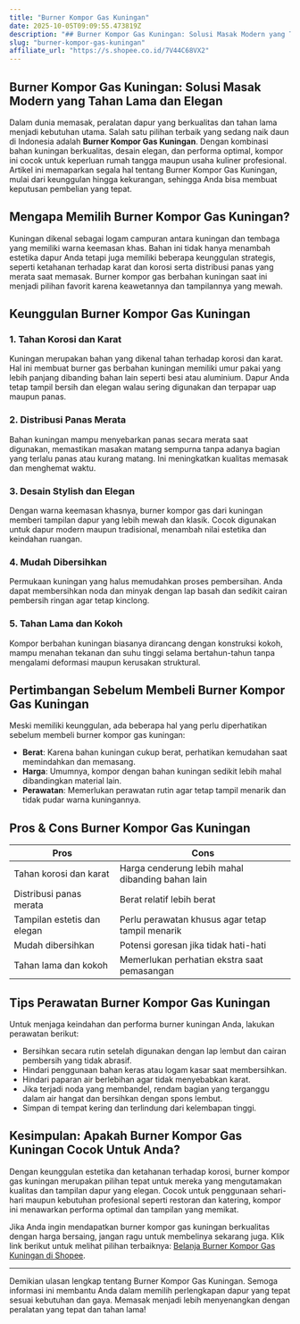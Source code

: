```yaml
---
title: "Burner Kompor Gas Kuningan"
date: 2025-10-05T09:09:55.473819Z
description: "## Burner Kompor Gas Kuningan: Solusi Masak Modern yang Tahan Lama dan Elegan..."
slug: "burner-kompor-gas-kuningan"
affiliate_url: "https://s.shopee.co.id/7V44C68VX2"
---
```

## Burner Kompor Gas Kuningan: Solusi Masak Modern yang Tahan Lama dan Elegan

Dalam dunia memasak, peralatan dapur yang berkualitas dan tahan lama menjadi kebutuhan utama. Salah satu pilihan terbaik yang sedang naik daun di Indonesia adalah **Burner Kompor Gas Kuningan**. Dengan kombinasi bahan kuningan berkualitas, desain elegan, dan performa optimal, kompor ini cocok untuk keperluan rumah tangga maupun usaha kuliner profesional. Artikel ini memaparkan segala hal tentang Burner Kompor Gas Kuningan, mulai dari keunggulan hingga kekurangan, sehingga Anda bisa membuat keputusan pembelian yang tepat.

## Mengapa Memilih Burner Kompor Gas Kuningan?

Kuningan dikenal sebagai logam campuran antara kuningan dan tembaga yang memiliki warna keemasan khas. Bahan ini tidak hanya menambah estetika dapur Anda tetapi juga memiliki beberapa keunggulan strategis, seperti ketahanan terhadap karat dan korosi serta distribusi panas yang merata saat memasak. Burner kompor gas berbahan kuningan saat ini menjadi pilihan favorit karena keawetannya dan tampilannya yang mewah.

## Keunggulan Burner Kompor Gas Kuningan

### 1. Tahan Korosi dan Karat

Kuningan merupakan bahan yang dikenal tahan terhadap korosi dan karat. Hal ini membuat burner gas berbahan kuningan memiliki umur pakai yang lebih panjang dibanding bahan lain seperti besi atau aluminium. Dapur Anda tetap tampil bersih dan elegan walau sering digunakan dan terpapar uap maupun panas.

### 2. Distribusi Panas Merata

Bahan kuningan mampu menyebarkan panas secara merata saat digunakan, memastikan masakan matang sempurna tanpa adanya bagian yang terlalu panas atau kurang matang. Ini meningkatkan kualitas memasak dan menghemat waktu.

### 3. Desain Stylish dan Elegan

Dengan warna keemasan khasnya, burner kompor gas dari kuningan memberi tampilan dapur yang lebih mewah dan klasik. Cocok digunakan untuk dapur modern maupun tradisional, menambah nilai estetika dan keindahan ruangan.

### 4. Mudah Dibersihkan

Permukaan kuningan yang halus memudahkan proses pembersihan. Anda dapat membersihkan noda dan minyak dengan lap basah dan sedikit cairan pembersih ringan agar tetap kinclong.

### 5. Tahan Lama dan Kokoh

Kompor berbahan kuningan biasanya dirancang dengan konstruksi kokoh, mampu menahan tekanan dan suhu tinggi selama bertahun-tahun tanpa mengalami deformasi maupun kerusakan struktural.

## Pertimbangan Sebelum Membeli Burner Kompor Gas Kuningan

Meski memiliki keunggulan, ada beberapa hal yang perlu diperhatikan sebelum membeli burner kompor gas kuningan:

- **Berat**: Karena bahan kuningan cukup berat, perhatikan kemudahan saat memindahkan dan memasang.
- **Harga**: Umumnya, kompor dengan bahan kuningan sedikit lebih mahal dibandingkan material lain.
- **Perawatan**: Memerlukan perawatan rutin agar tetap tampil menarik dan tidak pudar warna kuningannya.

## Pros & Cons Burner Kompor Gas Kuningan

| Pros                                              | Cons                                          |
|---------------------------------------------------|-----------------------------------------------|
| Tahan korosi dan karat                          | Harga cenderung lebih mahal dibanding bahan lain |
| Distribusi panas merata                          | Berat relatif lebih berat                        |
| Tampilan estetis dan elegan                     | Perlu perawatan khusus agar tetap tampil menarik |
| Mudah dibersihkan                              | Potensi goresan jika tidak hati-hati             |
| Tahan lama dan kokoh                           | Memerlukan perhatian ekstra saat pemasangan |

## Tips Perawatan Burner Kompor Gas Kuningan

Untuk menjaga keindahan dan performa burner kuningan Anda, lakukan perawatan berikut:

- Bersihkan secara rutin setelah digunakan dengan lap lembut dan cairan pembersih yang tidak abrasif.
- Hindari penggunaan bahan keras atau logam kasar saat membersihkan.
- Hindari paparan air berlebihan agar tidak menyebabkan karat.
- Jika terjadi noda yang membandel, rendam bagian yang terganggu dalam air hangat dan bersihkan dengan spons lembut.
- Simpan di tempat kering dan terlindung dari kelembapan tinggi.

## Kesimpulan: Apakah Burner Kompor Gas Kuningan Cocok Untuk Anda?

Dengan keunggulan estetika dan ketahanan terhadap korosi, burner kompor gas kuningan merupakan pilihan tepat untuk mereka yang mengutamakan kualitas dan tampilan dapur yang elegan. Cocok untuk penggunaan sehari-hari maupun kebutuhan profesional seperti restoran dan katering, kompor ini menawarkan performa optimal dan tampilan yang memikat.

Jika Anda ingin mendapatkan burner kompor gas kuningan berkualitas dengan harga bersaing, jangan ragu untuk membelinya sekarang juga. Klik link berikut untuk melihat pilihan terbaiknya: [Belanja Burner Kompor Gas Kuningan di Shopee](https://s.shopee.co.id/7V44C68VX2).

---

Demikian ulasan lengkap tentang Burner Kompor Gas Kuningan. Semoga informasi ini membantu Anda dalam memilih perlengkapan dapur yang tepat sesuai kebutuhan dan gaya. Memasak menjadi lebih menyenangkan dengan peralatan yang tepat dan tahan lama!